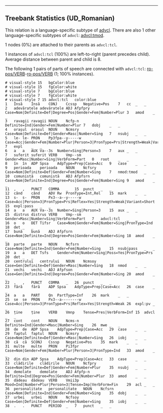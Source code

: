 

--------------------------------------------------------------------------------

## Treebank Statistics (UD_Romanian)

This relation is a language-specific subtype of [advcl]().
There are also 1 other language-specific subtypes of `advcl`: [advcl:tmod]().

1 nodes (0%) are attached to their parents as `advcl:tcl`.

1 instances of `advcl:tcl` (100%) are left-to-right (parent precedes child).
Average distance between parent and child is 8.

The following 1 pairs of parts of speech are connected with `advcl:tcl`: [ro-pos/VERB]()-[ro-pos/VERB]() (1; 100% instances).


~~~ conllu
# visual-style 15	bgColor:blue
# visual-style 15	fgColor:white
# visual-style 7	bgColor:blue
# visual-style 7	fgColor:white
# visual-style 7 15 advcl:tcl	color:blue
1	Însă	Însă	CONJ	Ccssp	Negative=Pos	7	cc	_	_
2	adevăratele	adevăratele	ADJ	Afpfpry	Case=Nom|Definite=Def|Degree=Pos|Gender=Fem|Number=Plur	3	amod	_	_
3	ravagii	ravagii	NOUN	Ncfp-n	Definite=Ind|Gender=Fem|Number=Plur	7	dobj	_	_
4	orașul	orașul	NOUN	Ncmsry	Case=Nom|Definite=Def|Gender=Masc|Number=Sing	7	nsubj	_	_
5	le-	le-	PRON	Pp3fpa--y-----w	Case=Acc|Gender=Fem|Number=Plur|Person=3|PronType=Prs|Strength=Weak|Variant=Short	7	expl	_	_
6	a	a	AUX	Va--3s	Number=Sing|Person=3	7	aux	_	_
7	suferit	suferit	VERB	Vmp--sm	Gender=Masc|Number=Sing|VerbForm=Part	0	root	_	_
8	în	în	ADP	Spsa	AdpType=Prep|Case=Acc	9	case	_	_
9	perioada	perioada	NOUN	Ncfsry	Case=Nom|Definite=Def|Gender=Fem|Number=Sing	7	nmod:tmod	_	_
10	comunistă	comunistă	ADJ	Afpfsrn	Case=Nom|Definite=Ind|Degree=Pos|Gender=Fem|Number=Sing	9	amod	_	_
11	,	,	PUNCT	COMMA	_	15	punct	_	_
12	când	când	ADV	Rw	PronType=Int,Rel	15	mark	_	_
13	s-	s-	PRON	Px3--a--y-----w	Case=Acc|Person=3|PronType=Prs|Reflex=Yes|Strength=Weak|Variant=Short	15	expl:pass	_	_
14	a	a	AUX	Va--3s	Number=Sing|Person=3	15	aux	_	_
15	distrus	distrus	VERB	Vmp--sm	Gender=Masc|Number=Sing|VerbForm=Part	7	advcl:tcl	_	_
16	o	o	DET	Tifsr	Case=Nom|Gender=Fem|Number=Sing|PronType=Ind	18	det	_	_
17	bună	bună	ADJ	Afpfsrn	Case=Nom|Definite=Ind|Degree=Pos|Gender=Fem|Number=Sing	18	amod	_	_
18	parte	parte	NOUN	Ncfsrn	Case=Nom|Definite=Ind|Gender=Fem|Number=Sing	15	nsubjpass	_	_
19	a	a	DET	Tsfs	Gender=Fem|Number=Sing|Poss=Yes|PronType=Prs	20	det	_	_
20	centrului	centrului	NOUN	Ncmsoy	Case=Gen|Definite=Def|Gender=Masc|Number=Sing	18	nmod	_	_
21	vechi	vechi	ADJ	Afpfson	Case=Gen|Definite=Ind|Degree=Pos|Gender=Fem|Number=Sing	20	amod	_	_
22	,	,	PUNCT	COMMA	_	26	punct	_	_
23	fără	fără	ADP	Spsa	AdpType=Prep|Case=Acc	26	case	_	_
24	a	a	PART	Qn	PartType=Inf	26	mark	_	_
25	se	se	PRON	Px3--a--------w	Case=Acc|Person=3|PronType=Prs|Reflex=Yes|Strength=Weak	26	expl:pv	_	_
26	ține	ține	VERB	Vmnp	Tense=Pres|VerbForm=Inf	15	advcl	_	_
27	cont	cont	NOUN	Ncms-n	Definite=Ind|Gender=Masc|Number=Sing	26	mwe	_	_
28	de	de	ADP	Spsa	AdpType=Prep|Case=Acc	29	case	_	_
29	faptul	faptul	NOUN	Ncmsry	Case=Nom|Definite=Def|Gender=Masc|Number=Sing	26	iobj	_	_
30	că	că	SCONJ	Csssp	Negative=Pos	35	mark	_	_
31	multe	multe	PRON	Pi3fpr	Case=Nom|Gender=Fem|Number=Plur|Person=3|PronType=Ind	33	amod	_	_
32	din	din	ADP	Spsa	AdpType=Prep|Case=Acc	33	case	_	_
33	clădirile	clădirile	NOUN	Ncfpry	Case=Nom|Definite=Def|Gender=Fem|Number=Plur	35	nsubj	_	_
34	demolate	demolate	ADJ	Afpfp-n	Definite=Ind|Degree=Pos|Gender=Fem|Number=Plur	33	amod	_	_
35	dădeau	dădeau	VERB	Vmii3p	Mood=Ind|Number=Plur|Person=3|Tense=Imp|VerbForm=Fin	29	acl	_	_
36	personalitate	personalitate	NOUN	Ncfsrn	Case=Nom|Definite=Ind|Gender=Fem|Number=Sing	35	dobj	_	_
37	urbei	urbei	NOUN	Ncfsoy	Case=Gen|Definite=Def|Gender=Fem|Number=Sing	35	iobj	_	_
38	.	.	PUNCT	PERIOD	_	7	punct	_	_

~~~


